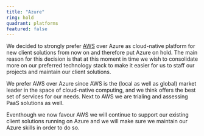 ```yaml
---
title: "Azure"
ring: hold
quadrant: platforms
featured: false
---
```


We decided to strongly prefer <a href="aws.html">AWS</a> over Azure as cloud-native platform for new client solutions from now on and therefore put Azure on hold. The main reason for this decision is that at this moment in time we wish to consolidate more on our preferred technology stack to make it easier for us to staff our projects and maintain our client solutions.

We prefer AWS over Azure since AWS is the (local as well as global) market leader in the space of cloud-native computing, and we think offers the best set of services for our needs. Next to AWS we are trialing and assessing PaaS solutions as well.

Eventhough we now favour AWS we will continue to support our existing client solutions running on Azure and we will make sure we maintain our Azure skills in order to do so.